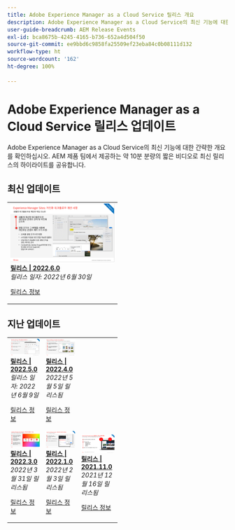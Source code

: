 ```yaml
---
title: Adobe Experience Manager as a Cloud Service 릴리스 개요
description: Adobe Experience Manager as a Cloud Service의 최신 기능에 대한 간략한 개요 보기
user-guide-breadcrumb: AEM Release Events
exl-id: bca8675b-4245-4165-b736-652a4d504f50
source-git-commit: ee9bbd6c9858fa25509ef23eba84c0b08111d132
workflow-type: ht
source-wordcount: '162'
ht-degree: 100%

---
```



# Adobe Experience Manager as a Cloud Service 릴리스 업데이트

Adobe Experience Manager as a Cloud Service의 최신 기능에 대한 간략한 개요를 확인하십시오. AEM 제품 팀에서 제공하는 약 10분 분량의 짧은 비디오로 최신 릴리스의 하이라이트를 공유합니다.

## 최신 업데이트

<!--- <table style="max-width: 50%;">
  <tr>
    <td>
      <a href="./2022/2022-7-0.md">
        <img alt="2022.7.0 Release" src="./2022/assets/2022-7-0-thumb.png" />
      </a>
      <div>
        <a href="./2022/2022-7-0.md">
          <strong>Release | 2022.7.0</strong>
          <br/>
        </a>
          <em>Release date  Aug 8, 2022 </em>
      </div>
      <p>
        <a href="https://experienceleague.adobe.com/docs/experience-manager-cloud-service/content/release-notes/release-notes/release-notes-current.html">Release notes</a>
      <p>
    </td>
  </tr>  
</table> --->

<table style="max-width: 50%;">
  <tr>
      <td>
      <a href="./2022/2022-6-0.md">
        <img alt="2022.6.0 릴리스" src="./2022/assets/2022-6-0-thumb.png" />
      </a>
      <div>
        <a href="./2022/2022-6-0.md">
          <strong>릴리스 | 2022.6.0</strong>
          <br/>
        </a>
          <em>릴리스 일자: 2022년 6월 30일 </em>
      </div>
      <p>
        <a href="https://experienceleague.adobe.com/docs/experience-manager-cloud-service/content/release-notes/release-notes/release-notes-current.html">릴리스 정보</a>
      <p>
    </td>
  </tr>  
</table>

## 지난 업데이트

<table style="max-width: 50%;">
  <tr>
      <!--- <td>
      <a href="./2022/2022-6-0.md">
        <img alt="2022.6.0 Release" src="./2022/assets/2022-6-0-thumb.png" />
      </a>
      <div>
        <a href="./2022/2022-6-0.md">
          <strong>Release | 2022.6.0</strong>
          <br/>
        </a>
          <em>Release date  June 30, 2022 </em>
      </div>
      <p>
        <a href="https://experienceleague.adobe.com/docs/experience-manager-cloud-service/content/release-notes/release-notes/release-notes-current.html">Release notes</a>
      <p>
    </td> --->
    <td>
      <a href="./2022/2022-5-0.md">
        <img alt="2022.5.0 릴리스" src="./2022/assets/2022-5-0-thumb.png" />
      </a>
      <div>
        <a href="./2022/2022-5-0.md">
          <strong>릴리스 | 2022.5.0</strong>
          <br/>
        </a>
          <em>릴리스 일자: 2022년 6월 9일 </em>
      </div>
      <p>
        <a href="https://experienceleague.adobe.com/docs/experience-manager-cloud-service/content/release-notes/release-notes/release-notes-current.html">릴리스 정보</a>
      <p>
    </td>  
    <td>
      <a href="./2022/2022-4-0.md">
        <img alt="2022.4.0 릴리스" src="./2022/assets/2022-4-0.png" />
      </a>
      <div>
        <a href="./2022/2022-4-0.md">
          <strong>릴리스 | 2022.4.0</strong>
          <br/>
        </a>
          <em>2022년 5월 5일 릴리스됨 </em>
      </div>
      <p>
        <a href="https://experienceleague.adobe.com/docs/experience-manager-cloud-service/content/release-notes/release-notes/release-notes-current.html">릴리스 정보</a>
      <p>
    </td>
  </tr>
  <tr>
    <td>
      <a href="./2022/2022-3-0.md">
        <img alt="2022.3.0 릴리스" src="./2022/assets/2022-3-0.png" />
      </a>
      <div>
        <a href="./2022/2022-3-0.md">
          <strong>릴리스 | 2022.3.0</strong>
          <br/>
        </a>
          <em>2022년 3월 31일 릴리스됨 </em>
      </div>
      <p>
        <a href="https://experienceleague.adobe.com/docs/experience-manager-cloud-service/content/release-notes/release-notes/release-notes-current.html">릴리스 정보</a>
      <p>
    </td>
    <td>
      <a href="./2022/2022-1-0.md">
        <img alt="2022-1-0 릴리스" src="./2022/assets/2022-1-0.png" />
      </a>
      <div>
        <a href="./2022/2022-1-0.md">
          <strong>릴리스 | 2022.1.0</strong>
          <br/>
        </a>
          <em>2022년 2월 3일 릴리스됨 </em>
      </div>
      <p>
        <a href="https://experienceleague.adobe.com/docs/experience-manager-cloud-service/content/release-notes/release-notes/2022/release-notes-2022-1-0.html">릴리스 정보</a>
      <p>
    </td>
    <td>
      <a href="./2021/2021-11-0.md">
        <img alt="2021.11.0 AEM CS 릴리스" src="./2021/assets/2021-11-0.png" />
      </a>
      <div>
      <a href="./2021/2021-11-0.md">
          <strong>릴리스 | 2021.11.0</strong>
          <br/>
        </a>
      <em>2021년 12월 16일 릴리스됨</em>
      </div>
      <p>
        <a href="https://experienceleague.adobe.com/docs/experience-manager-cloud-service/content/release-notes/release-notes/2021/release-notes-2021-11-0.html">릴리스 정보</a>
      <p>
    </td>
  </tr>
</table>
